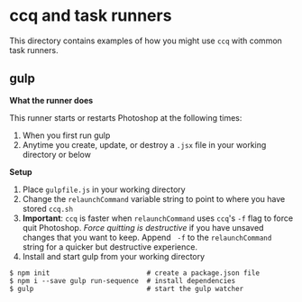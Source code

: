 # ccq and task runners

This directory contains examples of how you might use `ccq` with common task runners.

## gulp

**What the runner does**

This runner starts or restarts Photoshop at the following times:

1. When you first run gulp
1. Anytime you create, update, or destroy a `.jsx` file in your working directory or below

**Setup**

1. Place `gulpfile.js` in your working directory
1. Change the `relaunchCommand` variable string to point to where you have stored `ccq.sh`
1. **Important**: `ccq` is faster when `relaunchCommand` uses `ccq`'s `-f` flag to force quit Photoshop. _Force quitting is destructive_ if you have unsaved changes that you want to keep. Append ` -f` to the `relaunchCommand` string for a quicker but destructive experience.
1. Install and start gulp from your working directory
  ```
  $ npm init                        # create a package.json file
  $ npm i --save gulp run-sequence  # install dependencies
  $ gulp                            # start the gulp watcher
  ```
